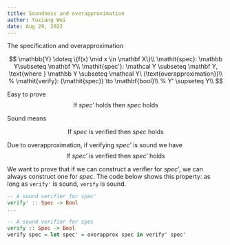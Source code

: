 ```yaml
---
title: Soundness and overapproximation
author: Yuxiang Wei
date: Aug 29, 2022
---
```


The specification and overapproximation

$$
\mathbb{Y} \doteq \{f(x) \mid x \in \mathbf X\}\\
\mathit{spec}: \mathbb Y\subseteq \mathbf Y\\
\mathit{spec'}: \mathcal Y \subseteq \mathbf Y, \text{where } \mathbb Y \subseteq \mathcal Y\ (\text{overapproximation})\\
% \mathit{verify}: (\mathit{spec}) \to \mathbf{bool}\\
% Y' \supseteq Y\\
$$

Easy to prove
$$
\text{If }\mathit{spec'} \text{ holds then } \mathit{spec} \text{ holds}
$$

Sound means

$$
\text{If }\mathit{spec}\text{ is verified} \text{ then } \mathit{spec}\ \text{holds}
$$

Due to overapproximation, if verifying $\textit{spec'}$ is sound we have
$$
\text{If }\mathit{spec'}\text{ is verified then } \mathit{spec'} \text{ holds}
$$

We want to prove that if we can construct a verifier for $\mathit{spec'}$, we can always construct one for $\mathit{spec}$. The code below shows this property: as long as `verify'` is sound, `verify` is sound.

```haskell
-- A sound verifier for spec'
verify' :: Spec -> Bool
...

-- A sound verifier for spec
verify :: Spec -> Bool
verify spec = let spec' = overapprox spec in verify' spec'
```

